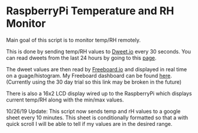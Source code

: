 # RaspberryPi Temperature and RH Monitor

Main goal of this script is to monitor temp/RH remotely. 

This is done by sending temp/RH values to [Dweet.io](http://dweet.io) every 30 seconds. You can read dweets from the last 24 hours by going to this [page](https://dweet.io/get/dweets/for/TempMonitor). 

The dweet values are then read by [Freeboard.io](http://freeboard.io) and displayed in real time on a guage/histogram. My Freeboard dashboard can be found [here](https://freeboard.io/board/OM6K4R). (Currently using the 30 day trial so this link may be broken in the future)

There is also a 16x2 LCD display wired up to the RaspberryPi which displays current temp/RH along with the min/max values. 

10/26/19 Update:
This script now sends temp and rH values to a google sheet every 10 minutes. This sheet is conditionally formatted so that a with quick scroll I will be able to tell if my values are in the desired range. 
